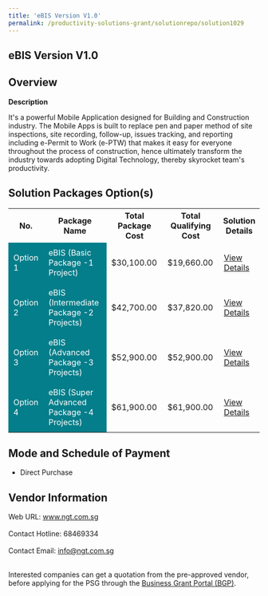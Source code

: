 ```yaml
---
title: 'eBIS Version V1.0'
permalink: /productivity-solutions-grant/solutionrepo/solution1029
---
```


## eBIS Version V1.0

## Overview

**Description**

It's a powerful Mobile Application designed for Building and Construction industry. The Mobile Apps is built to replace pen and paper method of site inspections, site recording, follow-up, issues tracking, and reporting including e-Permit to Work (e-PTW) that makes it easy for everyone throughout the process of construction, hence ultimately transform the industry towards adopting Digital Technology, thereby skyrocket team's productivity.

## Solution Packages Option(s)

<table>
<tr>
<th><b>No.</b></th>
<th><b>Package Name</b></th>
<th><b>Total Package Cost</b></th>
<th><b>Total Qualifying Cost</b></th>
<th><b>Solution Details</b></th>
</tr>
<tr>
<td style='padding: 10px; background-color: #037E8A; color: #FFFFFF;'>Option 1</td>
<td style='padding: 10px; background-color: #037E8A; color: #FFFFFF;'>eBIS (Basic Package -1 Project)</td>
<td style='padding: 10px;'>$30,100.00</td>
<td style='padding: 10px;'>$19,660.00</td>
<td style='padding: 10px;'><a href='/images/psg/NEWGENE_20200808_Desensitised_Annex_3_Part_1.pdf' target='_blank'>View Details</a></td>
</tr>
<tr>
<td style='padding: 10px; background-color: #037E8A; color: #FFFFFF;'>Option 2</td>
<td style='padding: 10px; background-color: #037E8A; color: #FFFFFF;'>eBIS (Intermediate Package -2 Projects)</td>
<td style='padding: 10px;'>$42,700.00</td>
<td style='padding: 10px;'>$37,820.00</td>
<td style='padding: 10px;'><a href='/images/psg/NEWGENE_20200808_Desensitised_Annex_3_Part_2.pdf' target='_blank'>View Details</a></td>
</tr>
<tr>
<td style='padding: 10px; background-color: #037E8A; color: #FFFFFF;'>Option 3</td>
<td style='padding: 10px; background-color: #037E8A; color: #FFFFFF;'>eBIS (Advanced Package -3 Projects)</td>
<td style='padding: 10px;'>$52,900.00</td>
<td style='padding: 10px;'>$52,900.00</td>
<td style='padding: 10px;'><a href='/images/psg/NEWGENE_20200808_Desensitised_Annex_3_Part_3.pdf' target='_blank'>View Details</a></td>
</tr>
<tr>
<td style='padding: 10px; background-color: #037E8A; color: #FFFFFF;'>Option 4</td>
<td style='padding: 10px; background-color: #037E8A; color: #FFFFFF;'> 	eBIS (Super Advanced Package -4 Projects)</td>
<td style='padding: 10px;'>$61,900.00</td>
<td style='padding: 10px;'>$61,900.00</td>
<td style='padding: 10px;'><a href='/images/psg/NEWGENE_20200808_Desensitised_Annex_3_Part_4.pdf' target='_blank'>View Details</a></td>
</tr>
</table>

## Mode and Schedule of Payment

 - Direct Purchase

## Vendor Information

 Web URL: www.ngt.com.sg <br><br>Contact Hotline: 68469334 <br><br>Contact Email: info@ngt.com.sg <br><br>

Interested companies can get a quotation from the pre-approved vendor, before applying for the PSG through the <a href='https://www.businessgrants.gov.sg/' target='_blank' rel='noopener'>Business Grant Portal (BGP)</a>.

<script src="/jquery/resize-tables.js"></script>
